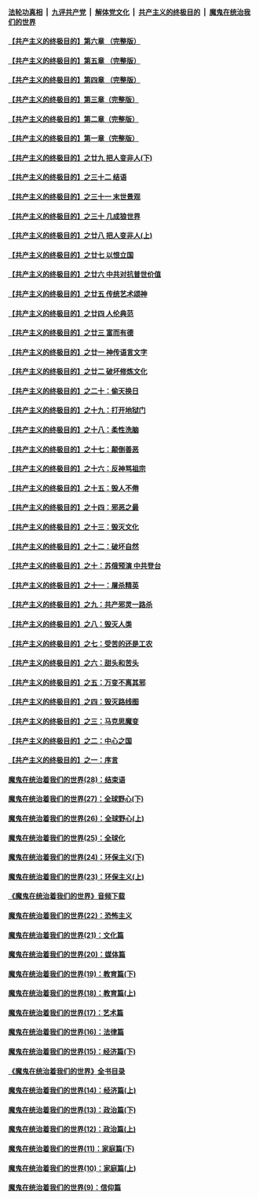 ####  [法轮功真相](../../../../basic/blob/master/README.md?t=09230701) &nbsp;|&nbsp; [九评共产党](../../../../9ping.md/blob/master/README.md?t=09230701) &nbsp;|&nbsp; [解体党文化](../../../../jtdwh.md/blob/master/README.md?t=09230701)  &nbsp;|&nbsp; [共产主义的终极目的](../../../../gczydzjmd.md/blob/master/README.md?t=09230701) &nbsp;|&nbsp; [魔鬼在统治我们的世界](../../../../mgztzwmdsj.md/blob/master/README.md?t=09230701) 

#### [【共产主义的终极目的】第六章 （完整版）](../pages/nsc422/n11428913.md?t=09230701) 

#### [【共产主义的终极目的】第五章 （完整版）](../pages/nsc422/n11428912.md?t=09230701) 

#### [【共产主义的终极目的】第四章 （完整版）](../pages/nsc422/n11428907.md?t=09230701) 

#### [【共产主义的终极目的】第三章（完整版）](../pages/nsc422/n11428848.md?t=09230701) 

#### [【共产主义的终极目的】第二章（完整版）](../pages/nsc422/n11428831.md?t=09230701) 

#### [【共产主义的终极目的】第一章（完整版）](../pages/nsc422/n11417651.md?t=09230701) 

#### [【共产主义的终极目的】之廿九 把人变非人(下)](../pages/nsc422/n11344140.md?t=09230701) 

#### [【共产主义的终极目的】之三十二 结语](../pages/nsc422/n11360535.md?t=09230701) 

#### [【共产主义的终极目的】之三十一 末世景观](../pages/nsc422/n11351129.md?t=09230701) 

#### [【共产主义的终极目的】之三十 几成狼世界](../pages/nsc422/n11348280.md?t=09230701) 

#### [【共产主义的终极目的】之廿八 把人变非人(上)](../pages/nsc422/n11340492.md?t=09230701) 

#### [【共产主义的终极目的】之廿七 以恨立国](../pages/nsc422/n11336944.md?t=09230701) 

#### [【共产主义的终极目的】之廿六 中共对抗普世价值](../pages/nsc422/n11324785.md?t=09230701) 

#### [【共产主义的终极目的】之廿五 传统艺术颂神](../pages/nsc422/n11296396.md?t=09230701) 

#### [【共产主义的终极目的】之廿四 人伦典范](../pages/nsc422/n11296397.md?t=09230701) 

#### [【共产主义的终极目的】之廿三 富而有德](../pages/nsc422/n11283598.md?t=09230701) 

#### [【共产主义的终极目的】之廿一 神传语言文字](../pages/nsc422/n11263265.md?t=09230701) 

#### [【共产主义的终极目的】之廿二 破坏修炼文化](../pages/nsc422/n11245728.md?t=09230701) 

#### [【共产主义的终极目的】之二十：偷天换日](../pages/nsc422/n11238846.md?t=09230701) 

#### [【共产主义的终极目的】之十九：打开地狱门](../pages/nsc422/n11206376.md?t=09230701) 

#### [【共产主义的终极目的】之十八：柔性洗脑](../pages/nsc422/n11199994.md?t=09230701) 

#### [【共产主义的终极目的】之十七：颠倒善恶](../pages/nsc422/n11179782.md?t=09230701) 

#### [【共产主义的终极目的】之十六：反神骂祖宗](../pages/nsc422/n11166798.md?t=09230701) 

#### [【共产主义的终极目的】之十五：毁人不倦](../pages/nsc422/n11166792.md?t=09230701) 

#### [【共产主义的终极目的】之十四：邪恶之最](../pages/nsc422/n11150249.md?t=09230701) 

#### [【共产主义的终极目的】之十三：毁灭文化](../pages/nsc422/n11135227.md?t=09230701) 

#### [【共产主义的终极目的】之十二：破坏自然](../pages/nsc422/n11135214.md?t=09230701) 

#### [【共产主义的终极目的】之十：苏俄预演 中共登台](../pages/nsc422/n11118424.md?t=09230701) 

#### [【共产主义的终极目的】之十一：屠杀精英](../pages/nsc422/n11118442.md?t=09230701) 

#### [【共产主义的终极目的】之九：共产邪灵一路杀](../pages/nsc422/n11114139.md?t=09230701) 

#### [【共产主义的终极目的】之八：毁灭人类](../pages/nsc422/n11108503.md?t=09230701) 

#### [【共产主义的终极目的】之七：受苦的还是工农](../pages/nsc422/n11101809.md?t=09230701) 

#### [【共产主义的终极目的】之六：甜头和苦头](../pages/nsc422/n11096971.md?t=09230701) 

#### [【共产主义的终极目的】之五：万变不离其邪](../pages/nsc422/n11091285.md?t=09230701) 

#### [【共产主义的终极目的】之四：毁灭路线图](../pages/nsc422/n11086284.md?t=09230701) 

#### [【共产主义的终极目的】之三：马克思魔变](../pages/nsc422/n11061941.md?t=09230701) 

#### [【共产主义的终极目的】之二：中心之国](../pages/nsc422/n11047728.md?t=09230701) 

#### [【共产主义的终极目的】之一：序言](../pages/nsc422/n11086077.md?t=09230701) 

#### [魔鬼在统治着我们的世界(28)：结束语](../pages/nsc422/n10936246.md?t=09230701) 

#### [魔鬼在统治着我们的世界(27)：全球野心(下)](../pages/nsc422/n10928319.md?t=09230701) 

#### [魔鬼在统治着我们的世界(26)：全球野心(上)](../pages/nsc422/n10900318.md?t=09230701) 

#### [魔鬼在统治着我们的世界(25)：全球化](../pages/nsc422/n10788205.md?t=09230701) 

#### [魔鬼在统治着我们的世界(24)：环保主义(下)](../pages/nsc422/n10695307.md?t=09230701) 

#### [魔鬼在统治着我们的世界(23)：环保主义(上)](../pages/nsc422/n10688613.md?t=09230701) 

#### [《魔鬼在统治着我们的世界》音频下载](../pages/nsc422/n10635553.md?t=09230701) 

#### [魔鬼在统治着我们的世界(22)：恐怖主义](../pages/nsc422/n10614727.md?t=09230701) 

#### [魔鬼在统治着我们的世界(21)：文化篇](../pages/nsc422/n10597706.md?t=09230701) 

#### [魔鬼在统治着我们的世界(20)：媒体篇](../pages/nsc422/n10586579.md?t=09230701) 

#### [魔鬼在统治着我们的世界(19)：教育篇(下)](../pages/nsc422/n10564808.md?t=09230701) 

#### [魔鬼在统治着我们的世界(18)：教育篇(上)](../pages/nsc422/n10526970.md?t=09230701) 

#### [魔鬼在统治着我们的世界(17)：艺术篇](../pages/nsc422/n10499093.md?t=09230701) 

#### [魔鬼在统治着我们的世界(16)：法律篇](../pages/nsc422/n10485969.md?t=09230701) 

#### [魔鬼在统治着我们的世界(15)：经济篇(下)](../pages/nsc422/n10469975.md?t=09230701) 

#### [《魔鬼在统治着我们的世界》全书目录](../pages/nsc422/n10464261.md?t=09230701) 

#### [魔鬼在统治着我们的世界(14)：经济篇(上)](../pages/nsc422/n10457370.md?t=09230701) 

#### [魔鬼在统治着我们的世界(13)：政治篇(下)](../pages/nsc422/n10448270.md?t=09230701) 

#### [魔鬼在统治着我们的世界(12)：政治篇(上)](../pages/nsc422/n10444576.md?t=09230701) 

#### [魔鬼在统治着我们的世界(11)：家庭篇(下)](../pages/nsc422/n10440961.md?t=09230701) 

#### [魔鬼在统治着我们的世界(10)：家庭篇(上)](../pages/nsc422/n10435448.md?t=09230701) 

#### [魔鬼在统治着我们的世界(9)：信仰篇](../pages/nsc422/n10432159.md?t=09230701) 


